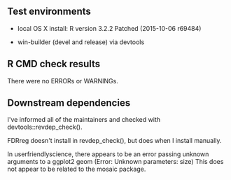 ## Test environments

  * local OS X install: R version 3.2.2 Patched (2015-10-06 r69484)
  
  * win-builder (devel and release) via devtools

## R CMD check results

There were no ERRORs or WARNINGs. 

## Downstream dependencies

I've informed all of the maintainers and checked with devtools::revdep_check().  

FDRreg doesn't install in revdep_check(), but does when I install manually.

In userfriendlyscience, there appears to be an error passing unknown arguments 
to a ggplot2 geom (Error: Unknown parameters: size)  This does not appear to be 
related to the mosaic package.

